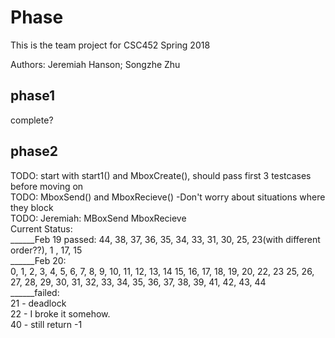 # Phase
This is the team project for CSC452 Spring 2018 <br />

Authors: Jeremiah Hanson;
         Songzhe Zhu<br />


## phase1
complete?<br />

## phase2
TODO: start with start1() and MboxCreate(), should pass first 3 testcases before moving on<br />
TODO: MboxSend() and MboxRecieve()
			-Don't worry about situations where they block<br />
TODO: Jeremiah: MBoxSend MboxRecieve <br />
Current Status: <br />
______Feb 19 passed: 44, 38, 37, 36, 35, 34, 33, 31, 30, 25, 23(with different order??), 1 , 17, 15<br />
______Feb 20: <br />0, 1, 2, 3, 4, 5, 6, 7, 8, 9, 10, 11, 12, 13, 14 15, 16, 17, 18, 19, 20, 22, 23
	25, 26, 27, 28, 29, 30, 31, 32, 33, 34, 35, 36, 37, 38, 39, 41, 42, 43, 44<br />
______failed:<br /> 
				21 - deadlock<br />
				22 - I broke it somehow.<br />
				40 - still return -1<br />

